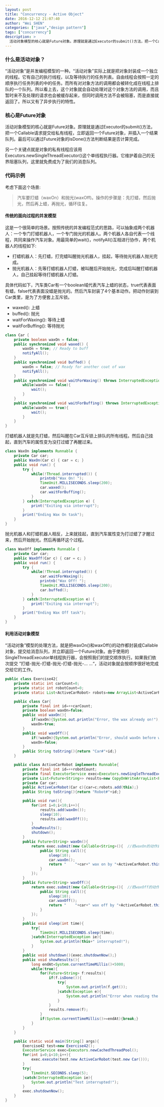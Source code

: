 ```yaml
---
layout: post
title: "Concurrency - Active Object"
date: 2016-12-12 21:07:40
author: "Wei SHEN"
categories: ["java","design pattern"]
tags: ["concurrency"]
description: >
  活动对象模型的核心就是Future对象。原理就是通过Executor的submit()方法，把一个Callable请求提交给私有线程，立即返回一个Future对象，并插入一个结果队列。最后可以通过Future对象的isDone()方法判断结果是否计算完成。
---
```


### 什么是活动对象？
“活动对象”是并发编程模型的一种。“活动对象”实际上就是把对象封装成一个独立的线程。它有自己的执行线程，以及等待执行的任务列表。自由线程会按照一定的顺序执行任务列表的中的任务。而所有对对象方法的调用都会被转化成在线程上排队的一个队列。所以看上去，这个对象就会自动处理对这个对象方法的调用，而且暂时来不及处理的请求也会被缓存起来，但同时调用方法不会被阻塞，而是直接就返回了。所以又有了异步执行的特性。

### 核心是Future对象
活动对象模型的核心就是Future对象。原理就是通过Executor的submit()方法，把一个Callable请求提交给私有线程，立即返回一个Future对象，并插入一个结果队列。最后可以通过Future对象的isDone()方法判断结果是否计算完成。

另一个关键点就是对象的私有线程应该用Executors.newSingleThreadExecutor()这个单线程执行器。它维护着自己的无界阻塞队列，这里就免费成为了我们的消息队列。

### 代码示例
考虑下面这个场景:
> 汽车要打蜡（waxOn）和抛光(waxOff)。操作的步骤是：先打蜡，然后抛光，然后再上蜡，再抛光，循环往复。

#### 传统的面向过程的并发模型
这是一个很简单的场景。按照传统的并发编程范式的思路，可以抽象成两个机器人：一个专门打蜡机器人，一个专门抛光的机器人。两个机器人各自代表一个线程，共同来操作汽车对象。用最简单的wait()，notifyAll()互相进行协作，两个机器人的线程如下:

* 打蜡机器人：先打蜡，打完蜡叫醒抛光机器人，挂起，等待抛光机器人抛光完成。
* 抛光机器人：先等打蜡机器人打蜡，被叫醒后开始抛光，完成后叫醒打蜡机器人，自己挂起等待打蜡机器人打蜡。

具体代码如下，汽车类Car有一个boolean域代表汽车上蜡的状态，true代表表面有蜡，false代表表面没蜡是抛光的。然后汽车封装了4个基本动作。把动作封装到Car类里，是为了方便套上互斥锁。

* waxed(): 上蜡
* buffed(): 抛光
* waitForWaxing(): 等待上蜡
* waitForBuffing(): 等待抛光

```java
class Car {
	private boolean waxOn = false;
	public synchronized void waxed() {
		waxOn = true; // Ready to buff
		notifyAll();
	}
	public synchronized void buffed() {
		waxOn = false; // Ready for another coat of wax
		notifyAll();
	}
	public synchronized void waitForWaxing() throws InterruptedException {
		while(waxOn == false){
			wait();
		}
	}
	public synchronized void waitForBuffing() throws InterruptedException {
		while(waxOn == true){
			wait();
		}
	}
}
```

打蜡机器人就是先打蜡，然后叫醒在Car互斥锁上排队的所有线程。然后自己挂起，直到汽车的属性变为没打过蜡了再醒过来。
```java
class WaxOn implements Runnable {
	private Car car;
	public WaxOn(Car c) { car = c; }
	public void run() {
		try {
			while(!Thread.interrupted()) {
				printnb("Wax On! ");
				TimeUnit.MILLISECONDS.sleep(200);
				car.waxed();
				car.waitForBuffing();
			}
		} catch(InterruptedException e) {
			print("Exiting via interrupt");
		}
		print("Ending Wax On task");
	}
}
```

抛光机器人和打蜡机器人相反，上来就挂起，直到汽车属性变为打过蜡了才醒过来，然后开始抛光。然后再循环这个过程。
```java
class WaxOff implements Runnable {
	private Car car;
	public WaxOff(Car c) { car = c; }
	public void run() {
		try {
			while(!Thread.interrupted()) {
				car.waitForWaxing();
				printnb("Wax Off! ");
				TimeUnit.MILLISECONDS.sleep(200);
				car.buffed();
			}
		} catch(InterruptedException e) {
			print("Exiting via interrupt");
		}
		print("Ending Wax Off task");
	}
}
```

#### 利用活动对象模型
“活动对象”模型的处理方法，就是把waxOn()和waxOff()的动作都封装成Callable对象，提交给消息队列，并立即返回一个Future对象。由于使用的SingleThreadExecutor单线程执行器，会按照我们的提交顺序执行。如果我们依次提交 ”打蜡-抛光-打蜡-抛光-打蜡-抛光-... ...“，活动对象就会按顺序很好地完成交给它的工作。
```java
public class Exercise42{
    private static int carCount=0;
    private static int robotCount=0;
    private static List<ActiveCarRobot> robots=new ArrayList<ActiveCarRobot>();

    public class Car{
        private final int id=++carCount;
        private boolean waxOn=false;
        public void waxOn(){
            if(waxOn){System.out.println("Error, the wax already on!");return;}
            waxOn=true;
        }
        public void waxOff(){
            if(!waxOn){System.out.println("Error, should waxOn before waxOff!");return;}
            waxOn=false;
        }
        public String toString(){return "Car#"+id;}
    }

    public class ActiveCarRobot implements Runnable{
        private final int id=++robotCount;
        private final ExecutorService exec=Executors.newSingleThreadExecutor();	//必须是单线程执行器
        private List<Future<String>> results=new CopyOnWriteArrayList<Future<String>>();
        private Car car;
        public ActiveCarRobot(Car c){car=c;robots.add(this);}
        public String toString(){return "Robot#"+id;}

        public void run(){
            for(int i=0;i<10;i++){
                results.add(waxOn());
                sleep(10);
                results.add(waxOff());
            }
            showResults();
            shutdown();
        }
        public Future<String> waxOn(){
            return exec.submit(new Callable<String>(){	//把waxOn的动作封装成一个Callable对象，被提交给消息队列
                public String call(){
                    sleep(10);
                    car.waxOn();
                    return "    "+car+" wax on by "+ActiveCarRobot.this;
                }
            });
        }
        public Future<String> waxOff(){
            return exec.submit(new Callable<String>(){	//把waxOff的动作封装成一个Callable对象，被提交给消息队列
                public String call(){
                    sleep(10);
                    car.waxOff();
                    return "    "+car+" wax off by "+ActiveCarRobot.this;
                }
            });
        }
        public void sleep(int time){
            try{
                TimeUnit.MILLISECONDS.sleep(time);
            }catch(InterruptedException ie){
                System.out.println(this+" interrupted!");
            }
        }
        public void shutdown(){exec.shutdownNow();}
        public void showResults(){
            long endAt=System.currentTimeMillis()+5000;
            while(true){
                for(Future<String> f:results){
                    if(f.isDone()){
                        try{
                            System.out.println(f.get());
                        }catch(Exception e){
                            System.out.println("Error when reading the results!");
                        }
                    }
                    results.remove(f);
                }
                if(System.currentTimeMillis()>=endAt){break;}
            }
        }
    }

    public static void main(String[] args){
        Exercise42 test=new Exercise42();
        ExecutorService exec=Executors.newCachedThreadPool();
        for(int i=0;i<10;i++){
            exec.execute(test.new ActiveCarRobot(test.new Car()));
        }
        try{
            TimeUnit.SECONDS.sleep(5);
        }catch(InterruptedException ie){
            System.out.println("Test interrupted!");
        }
        exec.shutdownNow();
    }
}
```
